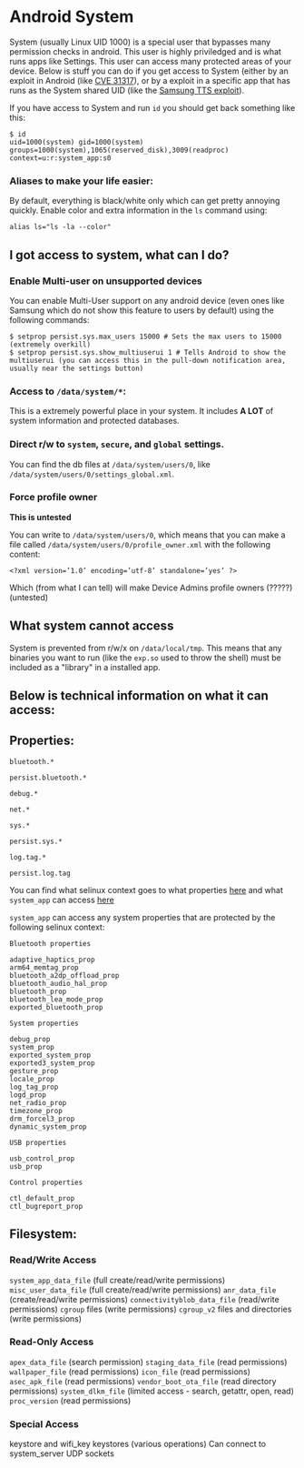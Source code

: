 # Android System
System (usually Linux UID 1000) is a special user that bypasses many permission checks in android. This user is highly priviledged and is what runs apps like Settings. This user can access many protected areas of your device. Below is stuff you can do if you get access to System (either by an exploit in Android (like [CVE 31317](https://github.com/oddbyte/CVE-2024-31317)), or by a exploit in a specific app that has runs as the System shared UID (like the [Samsung TTS exploit](https://www.google.com/search?q=samsung+tts+shell)).

If you have access to System and run `id` you should get back something like this:
```
$ id
uid=1000(system) gid=1000(system) groups=1000(system),1065(reserved_disk),3009(readproc) context=u:r:system_app:s0
```

### Aliases to make your life easier:
By default, everything is black/white only which can get pretty annoying quickly. Enable color and extra information in the `ls` command using:
```
alias ls="ls -la --color"
```

## I got access to system, what can I do?

### Enable Multi-user on unsupported devices
You can enable Multi-User support on any android device (even ones like Samsung which do not show this feature to users by default) using the following commands:
```
$ setprop persist.sys.max_users 15000 # Sets the max users to 15000 (extremely overkill)
$ setprop persist.sys.show_multiuserui 1 # Tells Android to show the multiuserui (you can access this in the pull-down notification area, usually near the settings button)
```

### Access to `/data/system/*`:
This is a extremely powerful place in your system. It includes **A LOT** of system information and protected databases.

### Direct r/w to `system`, `secure`, and `global` settings.
You can find the db files at `/data/system/users/0`, like `/data/system/users/0/settings_global.xml`.

### Force profile owner
**This is untested**

You can write to `/data/system/users/0`, which means that you can make a file called `/data/system/users/0/profile_owner.xml` with the following content:
```
<?xml version=’1.0’ encoding=’utf-8’ standalone=’yes’ ?>
```
Which (from what I can tell) will make Device Admins profile owners (?????) (untested)

## What system cannot access
System is prevented from r/w/x on `/data/local/tmp`. This means that any binaries you want to run (like the `exp.so` used to throw the shell) must be included as a "library" in a installed app.

## Below is technical information on what it can access:
## Properties:
`bluetooth.*`

`persist.bluetooth.*`

`debug.*`

`net.*`

`sys.*`

`persist.sys.*`

`log.tag.*`

`persist.log.tag`

You can find what selinux context goes to what properties [here](https://android.googlesource.com/platform/system/sepolicy/+/main/private/property_contexts) and what `system_app` can access [here](https://android.googlesource.com/platform/system/sepolicy/+/main/private/system_app.te)

`system_app` can access any system properties that are protected by the following selinux context:
```
Bluetooth properties

adaptive_haptics_prop
arm64_memtag_prop
bluetooth_a2dp_offload_prop
bluetooth_audio_hal_prop
bluetooth_prop
bluetooth_lea_mode_prop
exported_bluetooth_prop

System properties

debug_prop
system_prop
exported_system_prop
exported3_system_prop
gesture_prop
locale_prop
log_tag_prop
logd_prop
net_radio_prop
timezone_prop
drm_forcel3_prop
dynamic_system_prop

USB properties

usb_control_prop
usb_prop

Control properties

ctl_default_prop
ctl_bugreport_prop
```

## Filesystem:

### Read/Write Access

`system_app_data_file` (full create/read/write permissions)
`misc_user_data_file` (full create/read/write permissions)
`anr_data_file` (create/read/write permissions)
`connectivityblob_data_file` (read/write permissions)
`cgroup` files (write permissions)
`cgroup_v2` files and directories (write permissions)

### Read-Only Access

`apex_data_file` (search permission)
`staging_data_file` (read permissions)
`wallpaper_file` (read permissions)
`icon_file` (read permissions)
`asec_apk_file` (read permissions)
`vendor_boot_ota_file` (read directory permissions)
`system_dlkm_file` (limited access - search, getattr, open, read)
`proc_version` (read permissions)

### Special Access

keystore and wifi_key keystores (various operations)
Can connect to system_server UDP sockets
